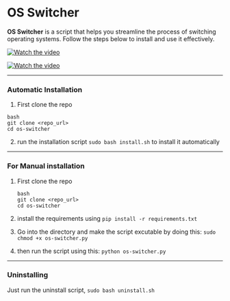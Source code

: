 # OS Switcher

**OS Switcher** is a script that helps you streamline the process of switching operating systems. Follow the steps below to install and use it effectively.

[![Watch the video](https://i9.ytimg.com/vi/bcWOOUQPjZs/mqdefault.jpg?sqp=CNjWjb8G-oaymwEmCMACELQB8quKqQMa8AEB-AH-CYAC0AWKAgwIABABGGMgYyhjMA8=&rs=AOn4CLCZ5X6S_MFCqj8a3FcFH8J04ve4XA)](https://youtu.be/bcWOOUQPjZs)

[![Watch the video](https://i9.ytimg.com/vi/bcWOOUQPjZs/mqdefault.jpg?sqp=CNjWjb8G-oaymwEmCMACELQB8quKqQMa8AEB-AH-CYAC0AWKAgwIABABGGMgYyhjMA8=&rs=AOn4CLCZ5X6S_MFCqj8a3FcFH8J04ve4XA)](https://raw.githubusercontent.com/EasyCanadianGamer/os-switcher/main/assets/OS-Switcher.mp4)

---


### Automatic Installation

1. First clone the repo

```
bash
git clone <repo_url>
cd os-switcher
```

2. run the installation script `sudo bash install.sh` to install it automatically

---

### For Manual installation

1. First clone the repo

   ```
   bash
   git clone <repo_url>
   cd os-switcher
   ```
2. install the requirements using `pip install -r requirements.txt`
3. Go into the directory and make the script excutable by doing this: `sudo chmod +x os-switcher.py`
4. then run the script using this: `python os-switcher.py`

---

### Uninstalling

Just run the uninstall script, `sudo bash uninstall.sh`
